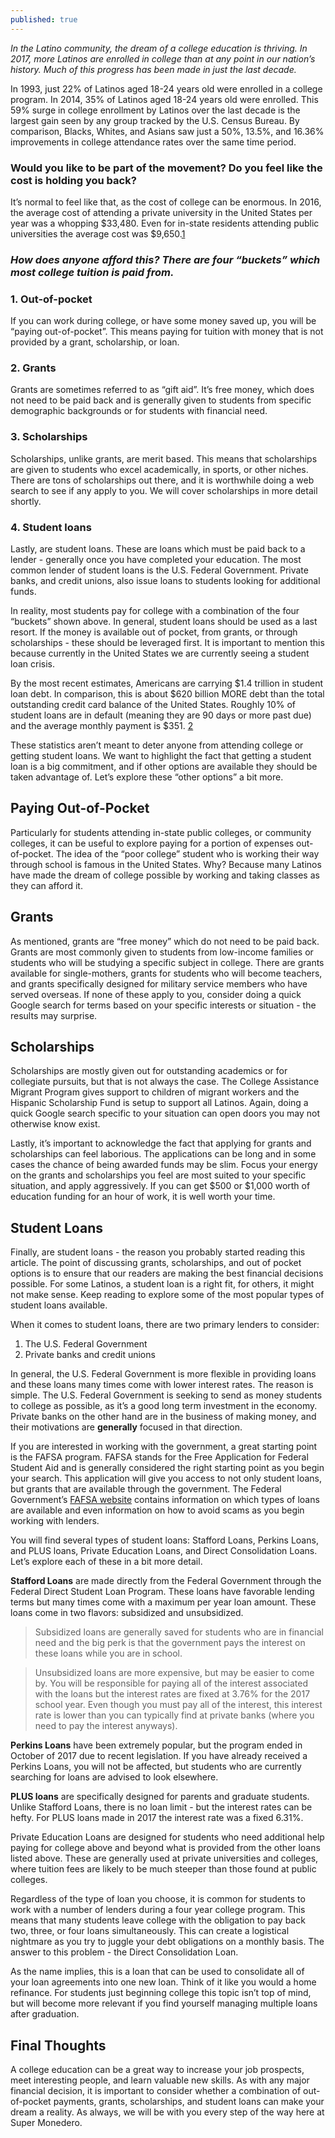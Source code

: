 ```yaml
---
published: true
---
```

_In the Latino community, the dream of a college education is thriving. In 2017, more Latinos are enrolled in college than at any point in our nation’s history. Much of this progress has been made in just the last decade._
 
In 1993, just 22% of Latinos aged 18-24 years old were enrolled in a college program. In 2014, 35% of Latinos aged 18-24 years old were enrolled. This 59% surge in college enrollment by Latinos over the last decade is the largest gain seen by any group tracked by the U.S. Census Bureau. By comparison, Blacks, Whites, and Asians saw just a 50%, 13.5%, and 16.36% improvements in college attendance rates over the same time period.
 
### Would you like to be part of the movement? Do you feel like the cost is holding you back?
 
It’s normal to feel like that, as the cost of college can be enormous. In 2016, the average cost of attending a private university in the United States per year was a whopping $33,480. Even for in-state residents attending public universities the average cost was $9,650.[1]
 
### _How does anyone afford this? There are four “buckets” which most college tuition is paid from._
 
### 1. Out-of-pocket
If you can work during college, or have some money saved up, you will be “paying out-of-pocket”. This means paying for tuition with money that is not provided by a grant, scholarship, or loan.

### 2. Grants
Grants are sometimes referred to as “gift aid”. It’s free money, which does not need to be paid back and is generally given to students from specific demographic backgrounds or for students with financial need.

### 3. Scholarships
Scholarships, unlike grants, are merit based. This means that scholarships are given to students who excel academically, in sports, or other niches. There are tons of scholarships out there, and it is worthwhile doing a web search to see if any apply to you. We will cover scholarships in more detail shortly. 

### 4. Student loans
Lastly, are student loans. These are loans which must be paid back to a lender - generally once you have completed your education. The most common lender of student loans is the U.S. Federal Government. Private banks, and credit unions, also issue loans to students looking for additional funds.
 
In reality, most students pay for college with a combination of the four “buckets” shown above. In general, student loans should be used as a last resort. If the money is available out of pocket, from grants, or through scholarships - these should be leveraged first. It is important to mention this because currently in the United States we are currently seeing a student loan crisis. 
 
By the most recent estimates, Americans are carrying $1.4 trillion in student loan debt. In comparison, this is about $620 billion MORE debt than the total outstanding credit card balance of the United States. Roughly 10% of student loans are in default (meaning they are 90 days or more past due) and the average monthly payment is $351. [2]
 
These statistics aren’t meant to deter anyone from attending college or getting student loans. We want to highlight the fact that getting a student loan is a big commitment, and if other options are available they should be taken advantage of. Let’s explore these “other options” a bit more.
 
## Paying Out-of-Pocket
Particularly for students attending in-state public colleges, or community colleges, it can be useful to explore paying for a portion of expenses out-of-pocket. The idea of the “poor college” student who is working their way through school is famous in the United States. Why? Because many Latinos have made the dream of college possible by working and taking classes as they can afford it.
 
## Grants
As mentioned, grants are “free money” which do not need to be paid back. Grants are most commonly given to students from low-income families or students who will be studying a specific subject in college. There are grants available for single-mothers, grants for students who will become teachers, and grants specifically designed for military service members who have served overseas. If none of these apply to you, consider doing a quick Google search for terms based on your specific interests or situation - the results may surprise.
 
## Scholarships
Scholarships are mostly given out for outstanding academics or for collegiate pursuits, but that is not always the case. The College Assistance Migrant Program gives support to children of migrant workers and the Hispanic Scholarship Fund is setup to support all Latinos. Again, doing a quick Google search specific to your situation can open doors you may not otherwise know exist.
 
Lastly, it’s important to acknowledge the fact that applying for grants and scholarships can feel laborious. The applications can be long and in some cases the chance of being awarded funds may be slim. Focus your energy on the grants and scholarships you feel are most suited to your specific situation, and apply aggressively. If you can get $500 or $1,000 worth of education funding for an hour of work, it is well worth your time.
  
## Student Loans
Finally, are student loans - the reason you probably started reading this article. The point of discussing grants, scholarships, and out of pocket options is to ensure that our readers are making the best financial decisions possible. For some Latinos, a student loan is a right fit, for others, it might not make sense. Keep reading to explore some of the most popular types of student loans available.
 
When it comes to student loans, there are two primary lenders to consider:
 
1. The U.S. Federal Government
2. Private banks and credit unions
 
In general, the U.S. Federal Government is more flexible in providing loans and these loans many times come with lower interest rates. The reason is simple. The U.S. Federal Government is seeking to send as money students to college as possible, as it’s a good long term investment in the economy. Private banks on the other hand are in the business of making money, and their motivations are **generally** focused in that direction.
 
If you are interested in working with the government, a great starting point is the FAFSA program. FAFSA stands for the Free Application for Federal Student Aid and is generally considered the right starting point as you begin your search. This application will give you access to not only student loans, but grants that are available through the government. The Federal Government’s [FAFSA website](https://fafsa.ed.gov/) contains information on which types of loans are available and even information on how to avoid scams as you begin working with lenders.
 
You will find several types of student loans: Stafford Loans, Perkins Loans, and PLUS loans, Private Education Loans, and Direct Consolidation Loans. Let’s explore each of these in a bit more detail.
 
**Stafford Loans** are made directly from the Federal Government through the Federal Direct Student Loan Program. These loans have favorable lending terms but many times come with a maximum per year loan amount. These loans come in two flavors: subsidized and unsubsidized.
 
> Subsidized loans are generally saved for students who are in financial need and the big perk is that the government pays the interest on these loans while you are in school.
 
> Unsubsidized loans are more expensive, but may be easier to come by. You will be responsible for paying all of the interest associated with the loans but the interest rates are fixed at 3.76% for the 2017 school year. Even though you must pay all of the interest, this interest rate is lower than you can typically find at private banks (where you need to pay the interest anyways).
 
 
**Perkins Loans** have been extremely popular, but the program ended in October of 2017 due to recent legislation. If you have already received a Perkins Loans, you will not be affected, but students who are currently searching for loans are advised to look elsewhere.
 
**PLUS loans** are specifically designed for parents and graduate students. Unlike Stafford Loans, there is no loan limit - but the interest rates can be hefty. For PLUS loans made in 2017 the interest rate was a fixed 6.31%.
 
Private Education Loans are designed for students who need additional help paying for college above and beyond what is provided from the other loans listed above. These are generally used at private universities and colleges, where tuition fees are likely to be much steeper than those found at public colleges.
 
Regardless of the type of loan you choose, it is common for students to work with a number of lenders during a four year college program. This means that many students leave college with the obligation to pay back two, three, or four loans simultaneously. This can create a logistical nightmare as you try to juggle your debt obligations on a monthly basis. The answer to this problem - the Direct Consolidation Loan.
 
As the name implies, this is a loan that can be used to consolidate all of your loan agreements into one new loan. Think of it like you would a home refinance. For students just beginning college this topic isn’t top of mind, but will become more relevant if you find yourself managing multiple loans after graduation.
 
## Final Thoughts

A college education can be a great way to increase your job prospects, meet interesting people, and learn valuable new skills. As with any major financial decision, it is important to consider whether a combination of out-of-pocket payments, grants, scholarships, and student loans can make your dream a reality. As always, we will be with you every step of the way here at Super Monedero.

[1]:http://www.collegedata.com/cs/content/content_payarticle_tmpl.jhtml?articleId=10064
[2]:https://studentloanhero.com/student-loan-debt-statistics/

